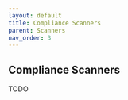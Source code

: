 ```yaml
---
layout: default
title: Compliance Scanners
parent: Scanners
nav_order: 3
---
```


## Compliance Scanners 

TODO